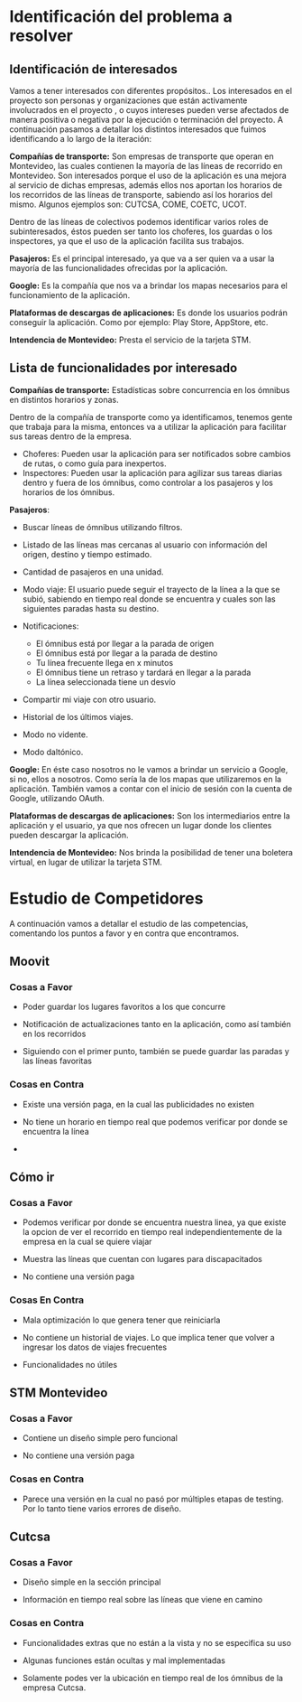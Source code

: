 # Identificación del problema a resolver

## Identificación de interesados

Vamos a tener interesados con diferentes propósitos.. Los interesados en el proyecto son personas y organizaciones que están activamente involucrados en el proyecto , o cuyos intereses pueden verse afectados de manera positiva o negativa por la ejecución o terminación del proyecto.
A continuación pasamos a detallar los distintos interesados que fuimos identificando a lo largo de la iteración:

**Compañías de transporte:** Son empresas de transporte que operan en Montevideo, las cuales contienen la mayoría de las líneas de recorrido en Montevideo. Son interesados porque el uso de la aplicación es una mejora al servicio de dichas empresas, además ellos nos aportan los horarios de los recorridos de las líneas de transporte, sabiendo así los horarios del mismo. Algunos ejemplos son: CUTCSA, COME, COETC, UCOT.

Dentro de las líneas de colectivos podemos identificar varios roles de subinteresados, éstos pueden ser tanto los choferes, los guardas o los inspectores, ya que el uso de la aplicación facilita sus trabajos.

**Pasajeros:** Es el principal interesado, ya que va a ser quien va a usar la mayoría de las funcionalidades ofrecidas por la aplicación. 

**Google:** Es la compañía que nos va a brindar los mapas necesarios para el funcionamiento de la aplicación.

**Plataformas de descargas de aplicaciones:** Es donde los usuarios podrán conseguir la aplicación. Como por ejemplo: Play Store, AppStore, etc.

**Intendencia de Montevideo:** Presta el servicio de la tarjeta STM.


## Lista de funcionalidades por interesado

**Compañías de transporte:** Estadísticas sobre concurrencia en los ómnibus en distintos horarios y zonas.

Dentro de la compañía de transporte como ya identificamos, tenemos gente que trabaja para la misma, entonces va a utilizar la aplicación para facilitar sus tareas dentro de la empresa.
 - Choferes: Pueden usar la aplicación para ser notificados sobre cambios de rutas, o como guía para inexpertos.
 - Inspectores: Pueden usar la aplicación para agilizar sus tareas diarias dentro y fuera de los ómnibus, como controlar a los pasajeros y los horarios de los ómnibus.

**Pasajeros**: 

 - Buscar líneas de ómnibus utilizando filtros.
 - Listado de las líneas mas cercanas al usuario con información del origen, destino y tiempo estimado.
 - Cantidad de pasajeros en una unidad.
 - Modo viaje: El usuario puede seguir el trayecto de la línea a la que se subió, sabiendo en tiempo real donde se encuentra y cuales son las siguientes paradas hasta su destino.
 - Notificaciones: 
	 - El ómnibus está por llegar a la parada de origen
	 - El ómnibus está por llegar a la parada de destino
	 - Tu línea frecuente llega en x minutos
	 - El ómnibus tiene un retraso y tardará en llegar a la parada
	 - La línea seleccionada tiene un desvío

 - Compartir mi viaje con otro usuario.
 - Historial de los últimos viajes.
 - Modo no vidente.
 - Modo daltónico.
 
 **Google:**
 En éste caso nosotros no le vamos a brindar un servicio a Google, si no, ellos a nosotros. Como sería la de los mapas que utilizaremos en la aplicación.
 También vamos a contar con el inicio de sesión con la cuenta de Google, utilizando OAuth.
 
**Plataformas de descargas de aplicaciones:** Son los intermediarios entre la aplicación y el usuario, ya que nos ofrecen un lugar donde los clientes pueden descargar la aplicación.

**Intendencia de Montevideo:** Nos brinda la posibilidad de tener una boletera virtual, en lugar de utilizar la tarjeta STM.

# Estudio de Competidores

A continuación vamos a detallar el estudio de las competencias, comentando los puntos a favor y en contra que encontramos.

## Moovit

### Cosas a Favor

* Poder guardar los lugares favoritos a los que concurre

* Notificación de actualizaciones tanto en la aplicación, como así también en los recorridos

* Siguiendo con el primer punto, también se puede guardar las paradas y las líneas favoritas

### Cosas en Contra

* Existe una versión paga, en la cual las publicidades no existen

* No tiene un horario en tiempo real que podemos verificar por donde se encuentra la línea

*

## Cómo ir

### Cosas a Favor

* Podemos verificar por donde se encuentra nuestra linea, ya que existe la opcion de ver el recorrido en tiempo real independientemente de la empresa en la cual se quiere viajar

* Muestra las líneas que cuentan con lugares para discapacitados

* No contiene una versión paga

### Cosas En Contra

* Mala optimización lo que genera tener que reiniciarla

* No contiene un historial de viajes. Lo que implica tener que volver a ingresar los datos de viajes frecuentes

* Funcionalidades no útiles

## STM Montevideo

### Cosas a Favor

* Contiene un diseño simple pero funcional

* No contiene una versión paga

### Cosas en Contra

* Parece una versión en la cual no pasó por múltiples etapas de testing. Por lo tanto tiene varios errores de diseño.

## Cutcsa

### Cosas a Favor

* Diseño simple en la sección principal

* Información en tiempo real sobre las líneas que viene en camino

### Cosas en Contra

* Funcionalidades extras que no están a la vista y no se especifica su uso

* Algunas funciones están ocultas y mal implementadas

* Solamente podes ver la ubicación en tiempo real de los ómnibus de la empresa Cutcsa.